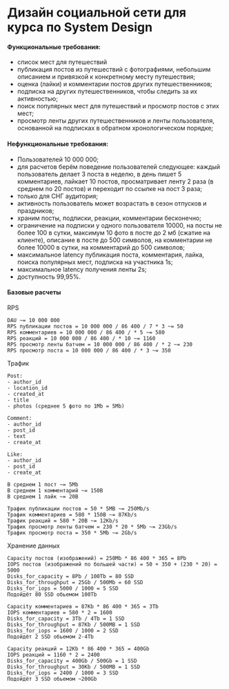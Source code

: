 # Дизайн социальной сети для курса по System Design

#### Функциональные требования:

- список мест для путешествий
- публикация постов из путешествий с фотографиями, небольшим описанием и привязкой к конкретному месту путешествия;
- оценка (лайки) и комментарии постов других путешественников;
- подписка на других путешественников, чтобы следить за их активностью;
- поиск популярных мест для путешествий и просмотр постов с этих мест;
- просмотр ленты других путешественников и ленты пользователя, основанной на подписках в обратном хронологическом порядке;

#### Нефункциональные требования:

- Пользователей 10 000 000;
- для расчетов берём поведение пользователей следующее: каждый пользователь делает 3 поста в неделю,
  в день пишет 5 комментариев, лайкает 10 постов, просматривает ленту 2 раза (в среднем по 20 постов)
  и переходит по ссылке на пост 3 раза;
- только для СНГ аудитория;
- активность пользователь может возрастать в сезон отпусков и праздников;
- храним посты, подписки, реакции, комментарии бесконечно;
- ограничение на подписки у одного пользователя 10000, на посты не более 100 в сутки, максимум 10 фото в посте до 2 мб (сжатие на клиенте),
 описание в посте до 500 символов, на комментарии не более 10000 в сутки, на комментарий до 500 символов;
- максимальное latency публикация поста, комментария, лайка, поиска популярных мест, подписка на участника 1s;
- максимальное latency получения ленты 2s;
- доступность 99,95%.

#### Базовые расчеты

RPS
```
DAU ~= 10 000 000
RPS публикации постов = 10 000 000 / 86 400 / 7 * 3 ~= 50
RPS комментариев = 10 000 000 / 86 400 / * 5 ~= 580
RPS реакций = 10 000 000 / 86 400 / * 10 ~= 1160
RPS просмотр ленты батчем = 10 000 000 / 86 400 / * 2 ~= 230
RPS просмотр поста = 10 000 000 / 86 400 / * 3 ~= 350
```

Трафик
```
Post:
- author_id
- location_id
- created_at
- title
- photos (среднее 5 фото по 1Mb = 5Mb)

Comment:
- author_id
- post_id
- text
- create_at

Like:
- author_id
- post_id
- create_at

В среднем 1 пост ~= 5Mb
В среднем 1 комментарий ~= 150B
В среднем 1 лайк ~= 20B

Трафик публикации постов = 50 * 5MB ~= 250Mb/s
Трафик комментариев = 580 * 150B ~= 87Kb/s
Трафик реакций = 580 * 20B ~= 12Kb/s
Трафик просмотр ленты батчем = 230 * 20 * 5Mb ~= 23Gb/s
Трафик просмотр поста = 350 * 5Mb ~= 2Gb/s
```

Хранение данных
```
Сapacity постов (изображений) = 250Mb * 86 400 * 365 = 8Pb
IOPS постов (изображений по большей части) = 50 + 350 + (230 * 20) = 5000
Disks_for_capacity = 8Pb / 100Tb = 80 SSD 
Disks_for_throughput = 25Gb / 500Mb = 60 SSD
Disks_for_iops = 5000 / 1000 = 5 SSD
Подойдёт 80 SSD обьемом 100Tb

Сapacity комментариев = 87Kb * 86 400 * 365 = 3Tb
IOPS комментариев = 580 * 2 = 1600
Disks_for_capacity = 3Tb / 4Tb = 1 SSD 
Disks_for_throughput = 87Kb / 500MB = 1 SSD
Disks_for_iops = 1600 / 1000 = 2 SSD
Подойдёт 2 SSD обьемом 2-4Tb

Сapacity реакций = 12Kb * 86 400 * 365 = 400Gb
IOPS реакций = 1160 * 2 = 2400
Disks_for_capacity = 400Gb / 500Gb = 1 SSD 
Disks_for_throughput = 30Kb / 500MB = 1 SSD
Disks_for_iops = 2400 / 1000 = 3 SSD
Подойдёт 3 SSD обьемом ~200Gb
```